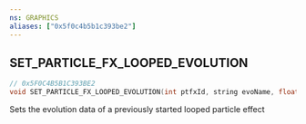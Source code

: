 ```yaml
---
ns: GRAPHICS
aliases: ["0x5f0c4b5b1c393be2"]
---
```

## SET_PARTICLE_FX_LOOPED_EVOLUTION

```c
// 0x5F0C4B5B1C393BE2
void SET_PARTICLE_FX_LOOPED_EVOLUTION(int ptfxId, string evoName, float evoVal, bool localOnly);
```

Sets the evolution data of a previously started looped particle effect

